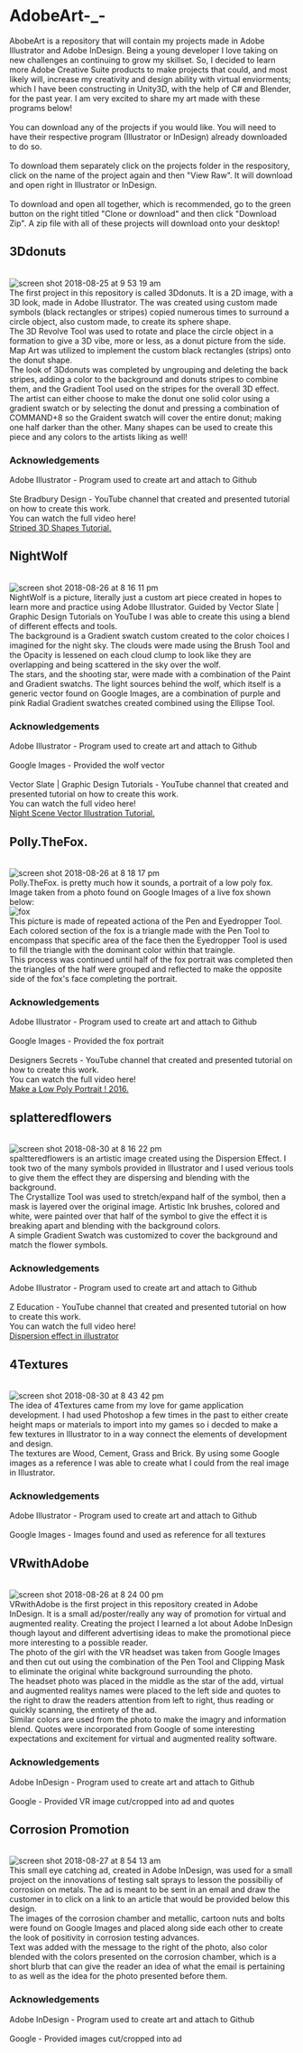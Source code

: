 # AdobeArt-_-
AbobeArt is a repository that will contain my projects made in Adobe Illustrator and Adobe InDesign. Being a young developer I love taking on new challenges an continuing to grow my skillset. So, I decided to learn more Adobe Creative Suite products to make projects that could, and most likely will, increase my creativity and design ability with virtual enviorments; which I have been constructing in Unity3D, with the help of C# and Blender, for the past year. I am very excited to share my art made with these programs below!
<br />
<br /> You can download any of the projects if you would like. You will need to have their respective program (Illustrator or InDesign) already downloaded to do so.
<br />
<br /> To download them separately click on the projects folder in the respository, click on the name of the project again and then "View Raw". It will download and open right in Illustrator or InDesign.
<br />
<br /> To download and open all together, which is recommended, go to the green button on the right titled "Clone or download" and then click "Download Zip". A zip file with all of these projects will download onto your desktop!
## 3Ddonuts
<br /> ![screen shot 2018-08-25 at 9 53 19 am](https://user-images.githubusercontent.com/35173600/44618902-c0c64400-a84c-11e8-9cc8-6345aa4795fd.png)
<br /> The first project in this repository is called 3Ddonuts. It is a 2D image, with a 3D look, made in Adobe Illustrator. The was created using custom made symbols (black rectangles or stripes) copied numerous times to surround a circle object, also custom made, to create its sphere shape. 
<br /> The 3D Revolve Tool was used to rotate and place the circle object in a formation to give a 3D vibe, more or less, as a donut picture from the side. Map Art was utilized to implement the custom black rectangles (strips) onto the donut shape.
<br /> The look of 3Ddonuts was completed by ungrouping and deleting the back stripes, adding a color to the background and donuts stripes to combine them, and the Gradient Tool used on the stripes for the overall 3D effect.
<br /> The artist can either choose to make the donut one solid color using a gradient swatch or by selecting the donut and pressing a combination of COMMAND+8 so the Graident swatch will cover the entire donut; making one half darker than the other. Many shapes can be used to create this piece and any colors to the artists liking as well!
### Acknowledgements
Adobe Illustrator - Program used to create art and attach to Github
<br />
<br /> Ste Bradbury Design - YouTube channel that created and presented tutorial on how to create this work.
<br /> You can watch the full video here!
<br /> [Striped 3D Shapes Tutorial.](https://www.youtube.com/watch?v=hmzlNvqziVI "YouTube")
## NightWolf
<br /> ![screen shot 2018-08-26 at 8 16 11 pm](https://user-images.githubusercontent.com/35173600/44634865-0c700f00-a96d-11e8-9e5c-bcb6c44a021f.png)
<br /> NightWolf is a picture, literally just a custom art piece created in hopes to learn more and practice using Adobe Illustrator. Guided by Vector Slate | Graphic Design Tutorials on YouTube I was able to create this using a blend of different effects and tools.
<br /> The background is a Gradient swatch custom created to the color choices I imagined for the night sky. The clouds were made using the Brush Tool and the Opacity is lessened on each cloud clump to look like they are overlapping and being scattered in the sky over the wolf. 
<br /> The stars, and the shooting star, were made with a combination of the Paint and Gradient swatchs. The light sources behind the wolf, which itself is a generic vector found on Google Images, are a combination of purple and pink Radial Gradient swatches created combined using the Ellipse Tool.
### Acknowledgements
Adobe Illustrator - Program used to create art and attach to Github
<br /> 
<br /> Google Images - Provided the wolf vector
<br />
<br /> Vector Slate | Graphic Design Tutorials - YouTube channel that created and presented tutorial on how to create this work.
<br /> You can watch the full video here!
<br /> [Night Scene Vector Illustration Tutorial.](https://www.youtube.com/watch?v=j9gDmv7AkvA "YouTube")
## Polly.TheFox.
<br /> ![screen shot 2018-08-26 at 8 18 17 pm](https://user-images.githubusercontent.com/35173600/44634884-49d49c80-a96d-11e8-801d-c11e09832ffb.png)
<br /> Polly.TheFox. is pretty much how it sounds, a portrait of a low poly fox. Image taken from a photo found on Google Images of a live fox shown below:
<br /> ![fox](https://user-images.githubusercontent.com/35173600/44634892-55c05e80-a96d-11e8-9302-2099856f4b33.jpg)
<br /> This picture is made of repeated actiona of the Pen and Eyedropper Tool. Each colored section of the fox is a triangle made with the Pen Tool to encompass that specific area of the face then the Eyedropper Tool is used to fill the triangle with the dominant color within that traingle.
<br /> This process was continued until half of the fox portrait was completed then the triangles of the half were grouped and reflected to make the opposite side of the fox's face completing the portrait.
### Acknowledgements
Adobe Illustrator - Program used to create art and attach to Github
<br /> 
<br /> Google Images - Provided the fox portrait
<br />
<br /> Designers Secrets - YouTube channel that created and presented tutorial on how to create this work.
<br /> You can watch the full video here!
<br /> [Make a Low Poly Portrait ! 2016.](https://www.youtube.com/watch?v=PgXEztxYppM "YouTube")
## splatteredflowers
<br /> ![screen shot 2018-08-30 at 8 16 22 pm](https://user-images.githubusercontent.com/35173600/44886776-8b7b8500-ac96-11e8-9091-a95cfc1d5bec.png)
<br />  spaltteredflowers is an artistic image created using the Dispersion Effect. I took two of the many symbols provided in Illustrator and I used verious tools to give them the effect they are dispersing and blending with the background.
<br /> The Crystallize Tool was used to stretch/expand half of the symbol, then a mask is layered over the original image. Artistic Ink brushes, colored and white, were painted over that half of the symbol to give the effect it is breaking apart and blending with the background colors.
<br /> A simple Gradient Swatch was customized to cover the background and match the flower symbols.
### Acknowledgements
Adobe Illustrator - Program used to create art and attach to Github
<br />
<br /> Z Education - YouTube channel that created and presented tutorial on how to create this work.
<br /> You can watch the full video here!
<br /> [Dispersion effect in illustrator](https://www.youtube.com/watch?v=aBvu4EHZQYw "YouTube")
## 4Textures
<br /> ![screen shot 2018-08-30 at 8 43 42 pm](https://user-images.githubusercontent.com/35173600/44886805-b36ae880-ac96-11e8-9298-6bc09485cb8e.png)
<br /> The idea of 4Textures came from my love for game application development. I had used Photoshop a few times in the past to either create height maps or materials to import into my games so i decded to make a few textures in Illustrator to in a way connect the elements of development and design.
<br /> The textures are Wood, Cement, Grass and Brick. By using some Google images as a reference I was able to create what I could from the real image in Illustrator.
### Acknowledgements
Adobe Illustrator - Program used to create art and attach to Github
<br /> 
<br /> Google Images - Images found and used as reference for all textures
## VRwithAdobe
<br /> ![screen shot 2018-08-26 at 8 24 00 pm](https://user-images.githubusercontent.com/35173600/44634978-2c540280-a96e-11e8-9305-1235adea22a4.png)
<br /> VRwithAdobe is the first project in this repository created in Adobe InDesign. It is a small ad/poster/really any way of promotion for virtual and augmented reality. Creating the project I learned a lot about Adobe InDesign though layout and different advertising ideas to make the promotional piece more interesting to a possible reader.
<br /> The photo of the girl with the VR headset was taken from Google Images and then cut out using the combination of the Pen Tool and Clipping Mask to eliminate the original white background surrounding the photo.
<br /> The headset photo was placed in the middle as the star of the add, virtual and augmented realitys names were placed to the left side and quotes to the right to draw the readers attention from left to right, thus reading or quickly scanning, the entirety of the ad.
<br /> Similar colors are used from the photo to make the imagry and information blend. Quotes were incorporated from Google of some interesting expectations and excitement for virtual and augmented reality software.
### Acknowledgements
Adobe InDesign - Program used to create art and attach to Github
<br />
<br /> Google - Provided VR image cut/cropped into ad and quotes 
## Corrosion Promotion
<br /> ![screen shot 2018-08-27 at 8 54 13 am](https://user-images.githubusercontent.com/35173600/44672962-2276e180-a9f8-11e8-8f88-007816afa54b.png)
<br /> This small eye catching ad, created in Adobe InDesign, was used for a small project on the innovations of testing salt sprays to lesson the possibiliy of corrosion on metals. The ad is meant to be sent in an email and draw the customer in to click on a link to an article that would be provided below this design.
<br /> The images of the corrosion chamber and metallic, cartoon nuts and bolts were found on Google Images and placed along side each other to create the look of positivity in corrosion testing advances.
<br /> Text was added with the message to the right of the photo, also color blended with the colors presented on the corrosion chamber, which is a short blurb that can give the reader an idea of what the email is pertaining to as well as the idea for the photo presented before them.
### Acknowledgements
Adobe InDesign - Program used to create art and attach to Github
<br />
<br /> Google - Provided images cut/cropped into ad 
